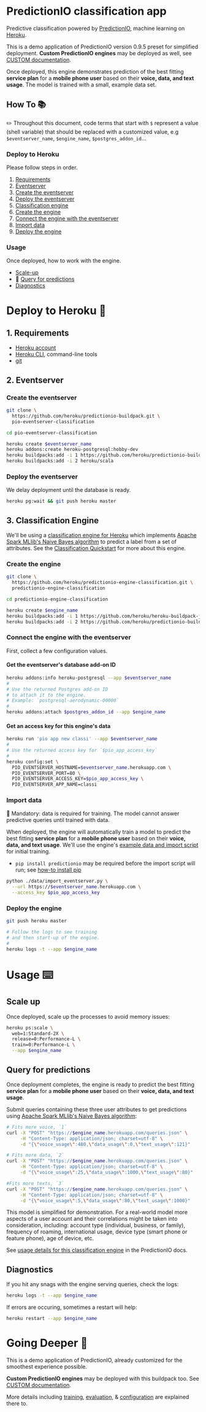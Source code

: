 # PredictionIO classification app

Predictive classification powered by [PredictionIO](https://predictionio.incubator.apache.org), machine learning on [Heroku](http://www.heroku.com).

This is a demo application of PredictionIO version 0.9.5 preset for simplified deployment. **Custom PredictionIO engines** may be deployed as well, see [CUSTOM documentation](CUSTOM.md).

Once deployed, this engine demonstrates prediction of the best fitting **service plan** for a **mobile phone user** based on their **voice, data, and text usage**. The model is trained with a small, example data set.

## How To 📚

✏️ Throughout this document, code terms that start with `$` represent a value (shell variable) that should be replaced with a customized value, e.g `$eventserver_name`, `$engine_name`, `$postgres_addon_id`…

### Deploy to Heroku

Please follow steps in order.

1. [Requirements](#1-requirements)
1. [Eventserver](#2-eventserver)
  1. [Create the eventserver](#create-the-eventserver)
  1. [Deploy the eventserver](#deploy-the-eventserver)
1. [Classification engine](#3-classification-engine)
  1. [Create the engine](#create-the-engine)
  1. [Connect the engine with the eventserver](#connect-the-engine-with-the-eventserver)
  1. [Import data](#import-data)
  1. [Deploy the engine](#deploy-the-engine)

### Usage

Once deployed, how to work with the engine.

* [Scale-up](#scale-up)
* 🎯 [Query for predictions](#query-for-predictions)
* [Diagnostics](#diagnostics)


# Deploy to Heroku 🚀

## 1. Requirements

* [Heroku account](https://signup.heroku.com)
* [Heroku CLI](https://toolbelt.heroku.com), command-line tools
* [git](https://git-scm.com/book/en/v2/Getting-Started-Installing-Git)

## 2. Eventserver

### Create the eventserver

```bash
git clone \
  https://github.com/heroku/predictionio-buildpack.git \
  pio-eventserver-classification

cd pio-eventserver-classification

heroku create $eventserver_name
heroku addons:create heroku-postgresql:hobby-dev
heroku buildpacks:add -i 1 https://github.com/heroku/predictionio-buildpack.git
heroku buildpacks:add -i 2 heroku/scala
```

### Deploy the eventserver

We delay deployment until the database is ready.

```bash
heroku pg:wait && git push heroku master
```


## 3. Classification Engine

We'll be using a [classification engine for Heroku](https://github.com/heroku/predictionio-engine-classification) which implements [Apache Spark MLlib's Naive Bayes algorithm](https://spark.apache.org/docs/1.6.2/mllib-naive-bayes.html) to predict a label from a set of attributes. See the [Classification Quickstart](http://predictionio.incubator.apache.org/templates/classification/quickstart/) for more about this engine.

### Create the engine

```bash
git clone \
  https://github.com/heroku/predictionio-engine-classification.git \
  predictionio-engine-classification

cd predictionio-engine-classification

heroku create $engine_name
heroku buildpacks:add -i 1 https://github.com/heroku/heroku-buildpack-jvm-common.git
heroku buildpacks:add -i 2 https://github.com/heroku/predictionio-buildpack.git
```

### Connect the engine with the eventserver

First, collect a few configuration values.

#### Get the eventserver's database add-on ID

```bash
heroku addons:info heroku-postgresql --app $eventserver_name
#
# Use the returned Postgres add-on ID
# to attach it to the engine.
# Example: `postgresql-aerodynamic-00000`
#
heroku addons:attach $postgres_addon_id --app $engine_name
```

#### Get an access key for this engine's data

```bash
heroku run 'pio app new classi' --app $eventserver_name
#
# Use the returned access key for `$pio_app_access_key`
#
heroku config:set \
  PIO_EVENTSERVER_HOSTNAME=$eventserver_name.herokuapp.com \
  PIO_EVENTSERVER_PORT=80 \
  PIO_EVENTSERVER_ACCESS_KEY=$pio_app_access_key \
  PIO_EVENTSERVER_APP_NAME=classi
```

### Import data

🚨 Mandatory: data is required for training. The model cannot answer predictive queries until trained with data.

When deployed, the engine will automatically train a model to predict the best fitting **service plan** for a **mobile phone user** based on their **voice, data, and text usage**. We'll use the engine's [example data and import script](https://github.com/heroku/predictionio-engine-classification/tree/master/data) for initial training.

* `pip install predictionio` may be required before the import script will run; see [how-to install pip](https://pip.pypa.io/en/stable/installing/)

```bash
python ./data/import_eventserver.py \
  --url https://$eventserver_name.herokuapp.com \
  --access_key $pio_app_access_key
```

### Deploy the engine

```bash
git push heroku master

# Follow the logs to see training 
# and then start-up of the engine.
#
heroku logs -t --app $engine_name
```


# Usage ⌨️

## Scale up

Once deployed, scale up the processes to avoid memory issues:

```bash
heroku ps:scale \
  web=1:Standard-2X \
  release=0:Performance-L \
  train=0:Performance-L \
  --app $engine_name
```


## Query for predictions

Once deployment completes, the engine is ready to predict the best fitting **service plan** for a **mobile phone user** based on their **voice, data, and text usage**.

Submit queries containing these three user attributes to get predictions using [Apache Spark MLlib's Naive Bayes algorithm](https://spark.apache.org/docs/1.6.2/mllib-naive-bayes.html):

```bash
# Fits more voice, `1`
curl -X "POST" "https://$engine_name.herokuapp.com/queries.json" \
     -H "Content-Type: application/json; charset=utf-8" \
     -d "{\"voice_usage\":480,\"data_usage\":0,\"text_usage\":121}"

# Fits more data, `2`
curl -X "POST" "https://$engine_name.herokuapp.com/queries.json" \
     -H "Content-Type: application/json; charset=utf-8" \
     -d "{\"voice_usage\":25,\"data_usage\":1000,\"text_usage\":80}"

#Fits more texts, `3`
curl -X "POST" "https://$engine_name.herokuapp.com/queries.json" \
     -H "Content-Type: application/json; charset=utf-8" \
     -d "{\"voice_usage\":5,\"data_usage\":80,\"text_usage\":1000}"
```

This model is simplified for demonstration. For a real-world model more aspects of a user account and their correlations might be taken into consideration, including: account type (individual, business, or family), frequency of roaming, international usage, device type (smart phone or feature phone), age of device, etc.

See [usage details for this classification engine](http://predictionio.incubator.apache.org/templates/classification/quickstart/#6.-use-the-engine) in the PredictionIO docs.


## Diagnostics

If you hit any snags with the engine serving queries, check the logs:

```bash
heroku logs -t --app $engine_name
```

If errors are occuring, sometimes a restart will help:

```bash
heroku restart --app $engine_name
```


# Going Deeper 🔬

This is a demo application of PredictionIO, already customized for the smoothest experience possible.

**Custom PredictionIO engines** may be deployed with this buildpack too. See [CUSTOM documentation](CUSTOM.md).

More details including [training](CUSTOM.md#training), [evaluation](CUSTOM.md#evaluation), & [configuration](CUSTOM.md#configuration) are explained there to.

